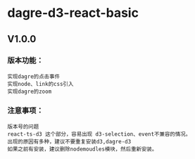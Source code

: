 # dagre-d3-react-basic
## V1.0.0
### 版本功能：
```
实现dagre的点击事件
实现node、link的css引入
实现dagre的zoom
```
### 注意事项：
```
版本号的问题
react-ts-d3 这个部分，容易出现 d3-selection、event不兼容的情况。
出现的原因有多种，建议不要重复安装d3,dagre-d3
如果之前有安装，建议删除nodemoudles模块，然后重新安装。
```
